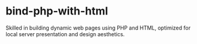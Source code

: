 # bind-php-with-html
Skilled in building dynamic web pages using PHP and HTML, optimized for local server presentation and design aesthetics.
